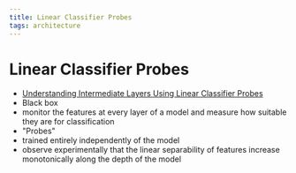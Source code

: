 ```yaml
---
title: Linear Classifier Probes
tags: architecture 
---
```


# Linear Classifier Probes
- [Understanding Intermediate Layers Using Linear Classifier Probes](https://arxiv.org/abs/1610.01644)
- Black box
- monitor the features at every layer of a model and measure how suitable they are for classification
- "Probes"
- trained entirely independently of the model
- observe experimentally that the linear separability of features increase monotonically along the depth of the model


































